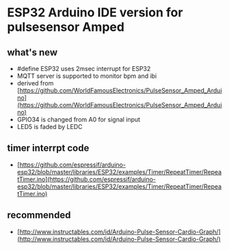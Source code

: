 # ESP32 Arduino IDE version for pulsesensor Amped
## what's new
- #define ESP32 uses 2msec interrupt for ESP32
- MQTT server is supported to monitor bpm and ibi 
- derived from [https://github.com/WorldFamousElectronics/PulseSensor_Amped_Arduino](https://github.com/WorldFamousElectronics/PulseSensor_Amped_Arduino)
- GPIO34 is changed from A0 for signal input
- LED5 is faded by LEDC
## timer interrpt code 
- [https://github.com/espressif/arduino-esp32/blob/master/libraries/ESP32/examples/Timer/RepeatTimer/RepeatTimer.ino](https://github.com/espressif/arduino-esp32/blob/master/libraries/ESP32/examples/Timer/RepeatTimer/RepeatTimer.ino)
## recommended 
- [http://www.instructables.com/id/Arduino-Pulse-Sensor-Cardio-Graph/](http://www.instructables.com/id/Arduino-Pulse-Sensor-Cardio-Graph/)
